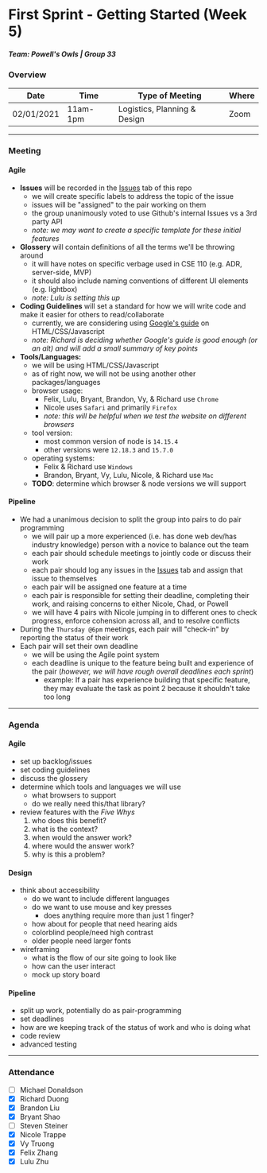 # First Sprint - Getting Started (Week 5)
##### Team: Powell's Owls | Group 33

### Overview
| Date       | Time      | Type of Meeting   | Where   |
| ---------- | --------- | ----------------- | ------- |
| 02/01/2021 | 11am-1pm  | Logistics, Planning & Design | Zoom    |

---

### Meeting

#### Agile
- **Issues** will be recorded in the [Issues](https://github.com/ntrappe/cse110-w21-group33/issues) tab of this repo
  - we will create specific labels to address the topic of the issue
  - issues will be "assigned" to the pair working on them
  - the group unanimously voted to use Github's internal Issues vs a 3rd party API
  - *note: we may want to create a specific template for these initial features*
- **Glossery**  will contain definitions of all the terms we'll be throwing around
  - it will have notes on specific verbage used in CSE 110 (e.g. ADR, server-side, MVP)
  - it should also include naming conventions of different UI elements (e.g. lightbox)
  - *note: Lulu is setting this up*
- **Coding Guidelines** will set a standard for how we will write code and make it easier for others to read/collaborate
  - currently, we are considering using [Google's guide](https://google.github.io/styleguide/htmlcssguide.html) on HTML/CSS/Javascript
  - *note: Richard is deciding whether Google's guide is good enough (or an alt) and will add a small summary of key points*
- **Tools/Languages:**
  - we will be using HTML/CSS/Javascript
  - as of right now, we will not be using another other packages/languages
  - browser usage: 
    - Felix, Lulu, Bryant, Brandon, Vy, & Richard use `Chrome`
    - Nicole uses `Safari` and primarily `Firefox`
    - *note: this will be helpful when we test the website on different browsers*
  - tool version:
    - most common version of node is `14.15.4` 
    - other versions were `12.18.3` and `15.7.0`
  - operating systems:
    - Felix & Richard use `Windows`
    - Brandon, Bryant, Vy, Lulu, Nicole, & Richard use `Mac`
  - **TODO**: determine which browser & node versions we will support
  
#### Pipeline
- We had a unanimous decision to split the group into pairs to do pair programming
  - we will pair up a more experienced (i.e. has done web dev/has industry knowledge) person with a novice to balance out the team
  - each pair should schedule meetings to jointly code or discuss their work
  - each pair should log any issues in the [Issues](https://github.com/ntrappe/cse110-w21-group33/issues) tab and assign that issue to themselves
  - each pair will be assigned one feature at a time
  - each pair is responsible for setting their deadline, completing their work, and raising concerns to either Nicole, Chad, or Powell
  - we will have 4 pairs with Nicole jumping in to different ones to check progress, enforce cohension across all, and to resolve conflicts
- During the `Thursday @6pm` meetings, each pair will "check-in" by reporting the status of their work
- Each pair will set their own deadline
  - we will be using the Agile point system
  - each deadline is unique to the feature being built and experience of the pair (*however, we will have rough overall deadlines each sprint*)
    - example: If a pair has experience building that specific feature, they may evaluate the task as point 2 because it shouldn't take too long

---

### Agenda
#### Agile
- set up backlog/issues
- set coding guidelines
- discuss the glossery
- determine which tools and languages we will use
  - what browsers to support
  - do we really need this/that library?
- review features with the *Five Whys*
   1. who does this benefit?
   2. what is the context?
   3. when would the answer work?
   4. where would the answer work?
   5. why is this a problem?
  
#### Design
- think about accessibility
  - do we want to include different languages
  - do we want to use mouse and key presses
    - does anything require more than just 1 finger?
  - how about for people that need hearing aids
  - colorblind people/need high contrast
  - older people need larger fonts
- wireframing
  - what is the flow of our site going to look like
  - how can the user interact
  - mock up story board
  
#### Pipeline
- split up work, potentially do as pair-programming
- set deadlines
- how are we keeping track of the status of work and who is doing what
- code review
- advanced testing

---
  

### Attendance
- [ ] Michael Donaldson
- [x] Richard Duong
- [x] Brandon Liu
- [x] Bryant Shao
- [ ] Steven Steiner
- [x] Nicole Trappe
- [x] Vy Truong
- [x] Felix Zhang
- [x] Lulu Zhu
